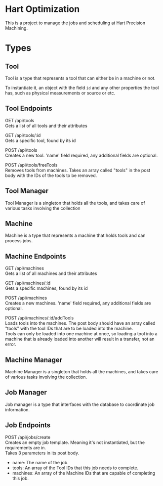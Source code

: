 # Hart Optimization
This is a project to manage the jobs and scheduling at Hart Precision Machining.

# Types
## Tool
Tool is a type that represents a tool that can either be in a machine or not.

To instantiate it, an object with the field `id` and any other properties the tool has, such as physical measurements or source or etc.

## Tool Endpoints
GET /api/tools  
Gets a list of all tools and their attributes

GET /api/tools/:id  
Gets a specific tool, found by its id

POST /api/tools  
Creates a new tool. 'name' field required, any additional fields are optional.

POST /api/tools/freeTools  
Removes tools from machines. Takes an array called "tools" in the post body with the IDs of the tools to be removed.

## Tool Manager 
Tool Manager is a singleton that holds all the tools, and takes care of various tasks involving the collection

## Machine
Machine is a type that represents a machine that holds tools and can process jobs.

## Machine Endpoints
GET /api/machines  
Gets a list of all machines and their attributes

GET /api/machines/:id  
Gets a specific machines, found by its id

POST /api/machines  
Creates a new machines. 'name' field required, any additional fields are optional.

POST /api/machines/:id/addTools  
Loads tools into the machines. The post body should have an array called "tools" with the tool IDs that are to be loaded into the machine.   
Tools can only be loaded into one machine at once, so loading a tool into a machine that is already loaded into another will result in a transfer, not an error.

## Machine Manager
Machine Manager is a singleton that holds all the machines, and takes care of various tasks involving the collection.

## Job Manager
Job manager is a type that interfaces with the database to coordinate job information.

## Job Endpoints
POST /api/jobs/create  
Creates an empty job template. Meaning it's not instantiated, but the requirements are in.  
Takes 3 parameters in its post body.  
* name: The name of the job. 
* tools: An array of the Tool IDs that this job needs to complete.
* machines: An array of the Machine IDs that are capable of completing this job.